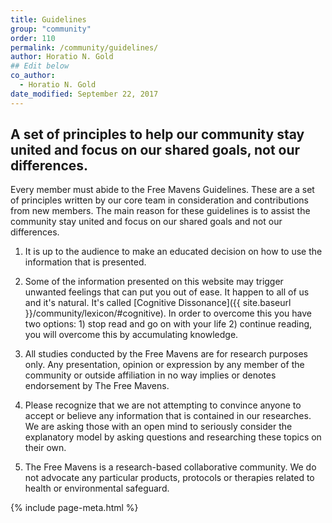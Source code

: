 ```yaml
---
title: Guidelines
group: "community"
order: 110
permalink: /community/guidelines/
author: Horatio N. Gold
## Edit below
co_author:
  - Horatio N. Gold
date_modified: September 22, 2017
---
```


<!-- Start Edit -->

## A set of principles to help our community stay united and focus on our shared goals, not our differences.

Every member must abide to the Free Mavens Guidelines. These are a set of principles written by our core team in consideration and contributions from new members. The main reason for these guidelines is to assist the community stay united and focus on our shared goals and not our differences.

1. It is up to the audience to make an educated decision on how to use the information that is presented.

2. Some of the information presented on this website may trigger unwanted feelings that can put you out of ease. It happen to all of us and it's natural. It's called [Cognitive Dissonance]({{ site.baseurl }}/community/lexicon/#cognitive). In order to overcome this you have two options: 1) stop read and go on with your life 2) continue reading, you will overcome this by accumulating knowledge.

3. All studies conducted by the Free Mavens are for research purposes only. Any presentation, opinion or expression by any member of the  community or outside affiliation in no way implies or denotes endorsement by The Free Mavens.

4. Please recognize that we are not attempting to convince anyone to accept or believe any information that is contained in our researches. We are asking those with an open mind to seriously consider the explanatory model by asking questions and researching these topics on their own.

5. The Free Mavens is a research-based collaborative community. We do not advocate any particular products, protocols or therapies related to health or environmental safeguard. 

<!-- Stop Edit -->

{% include page-meta.html %}